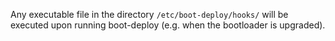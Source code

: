 Any executable file in the directory `/etc/boot-deploy/hooks/` will be executed upon running boot-deploy (e.g. when the bootloader is upgraded).

